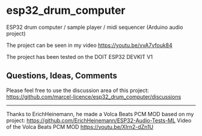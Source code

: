 # esp32_drum_computer
ESP32 drum computer / sample player / midi sequencer (Arduino audio project)

The project can be seen in my video https://youtu.be/vvA7vfouk84

The project has been tested on the DOIT ESP32 DEVKIT V1

Questions, Ideas, Comments
---
Please feel free to use the discussion area of this project: https://github.com/marcel-licence/esp32_drum_computer/discussions

---
Thanks to ErichHeinemann, he made a Volca Beats PCM MOD based on my project: https://github.com/ErichHeinemann/ESP32-Audio-Tests-ML
Video of the Volca Beats PCM MOD https://youtu.be/XIrn2-dZn1U